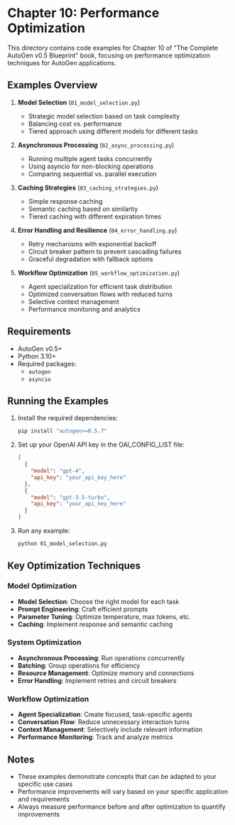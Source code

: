 # Chapter 10: Performance Optimization

This directory contains code examples for Chapter 10 of "The Complete AutoGen v0.5 Blueprint" book, focusing on performance optimization techniques for AutoGen applications.

## Examples Overview

1. **Model Selection** (`01_model_selection.py`)
   - Strategic model selection based on task complexity
   - Balancing cost vs. performance
   - Tiered approach using different models for different tasks

2. **Asynchronous Processing** (`02_async_processing.py`)
   - Running multiple agent tasks concurrently
   - Using asyncio for non-blocking operations
   - Comparing sequential vs. parallel execution

3. **Caching Strategies** (`03_caching_strategies.py`)
   - Simple response caching
   - Semantic caching based on similarity
   - Tiered caching with different expiration times

4. **Error Handling and Resilience** (`04_error_handling.py`)
   - Retry mechanisms with exponential backoff
   - Circuit breaker pattern to prevent cascading failures
   - Graceful degradation with fallback options

5. **Workflow Optimization** (`05_workflow_optimization.py`)
   - Agent specialization for efficient task distribution
   - Optimized conversation flows with reduced turns
   - Selective context management
   - Performance monitoring and analytics

## Requirements

- AutoGen v0.5+
- Python 3.10+
- Required packages:
  - `autogen`
  - `asyncio`

## Running the Examples

1. Install the required dependencies:
   ```bash
   pip install "autogen>=0.5.7"
   ```

2. Set up your OpenAI API key in the OAI_CONFIG_LIST file:
   ```json
   [
     {
       "model": "gpt-4",
       "api_key": "your_api_key_here"
     },
     {
       "model": "gpt-3.5-turbo",
       "api_key": "your_api_key_here"
     }
   ]
   ```

3. Run any example:
   ```bash
   python 01_model_selection.py
   ```

## Key Optimization Techniques

### Model Optimization
- **Model Selection**: Choose the right model for each task
- **Prompt Engineering**: Craft efficient prompts
- **Parameter Tuning**: Optimize temperature, max tokens, etc.
- **Caching**: Implement response and semantic caching

### System Optimization
- **Asynchronous Processing**: Run operations concurrently
- **Batching**: Group operations for efficiency
- **Resource Management**: Optimize memory and connections
- **Error Handling**: Implement retries and circuit breakers

### Workflow Optimization
- **Agent Specialization**: Create focused, task-specific agents
- **Conversation Flow**: Reduce unnecessary interaction turns
- **Context Management**: Selectively include relevant information
- **Performance Monitoring**: Track and analyze metrics

## Notes

- These examples demonstrate concepts that can be adapted to your specific use cases
- Performance improvements will vary based on your specific application and requirements
- Always measure performance before and after optimization to quantify improvements
